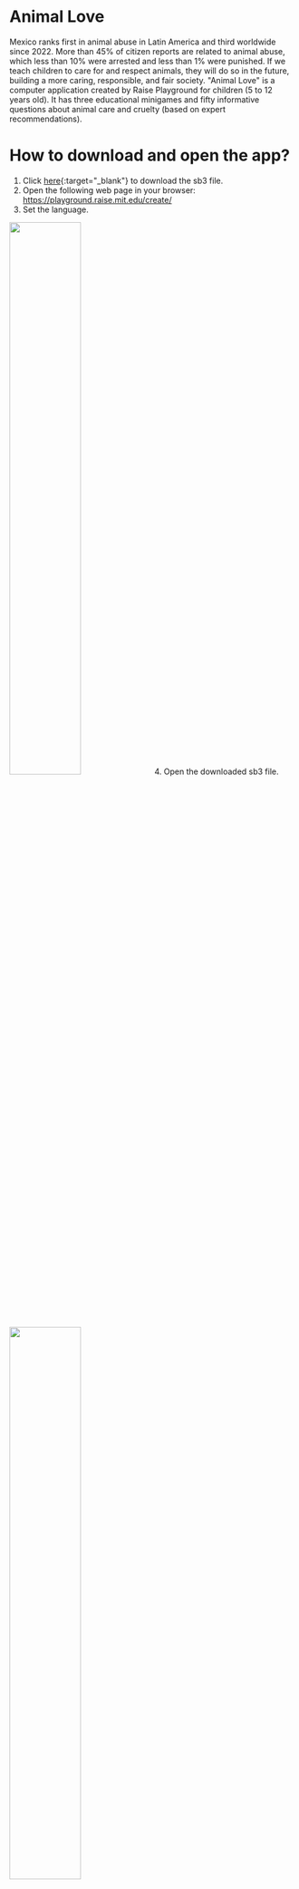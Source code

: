 # Animal Love

Mexico ranks first in animal abuse in Latin America and third worldwide since 2022. More than 45% of citizen reports are related to animal abuse, which less than 10% were arrested and less than 1% were punished. If we teach children to care for and respect animals, they will do so in the future, building a more caring, responsible, and fair society. "Animal Love" is a computer application created by Raise Playground for children (5 to 12 years old). It has three educational minigames and fifty informative questions about animal care and cruelty (based on expert recommendations).

# How to download and open the app?

1. Click [here](https://github.com/IMClick-Project/Programming/raw/refs/heads/main/Technovation%20Girls/TG2025/Animal%20Love.sb3){:target="_blank"} to download the sb3 file.
2. Open the following web page in your browser: <a href="https://playground.raise.mit.edu/create/" target="_blank">https://playground.raise.mit.edu/create/</a>
3. Set the language.
<img src="https://github.com/IMClick-Project/Programming/blob/main/Technovation%20Girls/TG2025/Step%203.png" height="50%">
4. Open the downloaded sb3 file.
<img src="https://github.com/IMClick-Project/Programming/blob/main/Technovation%20Girls/TG2025/Step%2041.png" height="50%">
<img src="https://github.com/IMClick-Project/Programming/blob/main/Technovation%20Girls/TG2025/Step%2042.png" height="50%">
5. Allow the use of a camera.
<img src="https://github.com/IMClick-Project/Programming/blob/main/Technovation%20Girls/TG2025/Step%205.png" height="25%">
6. Maximize the screen and click the Go button to start the application.
<img src="https://github.com/IMClick-Project/Programming/blob/main/Technovation%20Girls/TG2025/Step%2061.png" height="50%">
<img src="https://github.com/IMClick-Project/Programming/blob/main/Technovation%20Girls/TG2025/Step%2062.png" height="50%">

# More information

* Pitch Video: 
* Technical Video: 
* The sb3 file has documentation about the app programming through comments.

# Attributions and references

## Audiovisual resources

* **canva.com** images, audiovisual effects, and fonts.
* **dafont.com**: Kimberly Geswein.
* **flaticon.com**: frdmn, Gohsantosadrive, jessicurr11, jocularityart, kerismaker, Pixel perfect, SoulGIE, Stickers, Surfsup.Vector, smashingstocks, surang, vectorsmarket15.   
* **freepik.com**: brgfx, freepik, stockgiu, rawpixel.com, user16264697.
* **playground.raise.mit.edu** images and audios.
* **shareicon.net**: arrows.
* **vecteezy.com**: iyikon. 
* **vectorstock.com**: TioDwiyanto.
* **youtube.com**: Adriana Sofia, Freedom Music Library, Magic Footprints, Música Para Videos, Roa: Tema, TV UNAM, x NKS Songs. 
* Amigos de Guafdalajara. (2025, March 26). ¡Campaña de adopción de perros y gatos en la Vía RecreActiva! [In-person Visit]. Guadalajara, Mexico.
* Arvizu Tovar, L. O., & Téllez Reyes Retana, E. R. (2016). Bienestar Animal en México: Un Panorama Normativo. Universidad Nacional Autónoma de México: Facultad de Medicina Veterinaria y Zootecnia. Mexico City, Mexico.
* Casasola Rivera, W. (2021, February 9). Perros encadenados: el maltrato animal culturalmente aceptado. Hoy En El TEC. **https://www.tec.ac.cr/hoyeneltec/2021/02/09/perros-encadenados-maltrato-animal-culturalmente-aceptado**
* Corridas de toros (2023, May 9). PETA Latino. **https://www.petalatino.com/sobre/nuestros-temas/los-animales-no-son-nuestros-para-usarlos-como-entretenimiento/corridas-de-toros/**
* Freedom from Hunger and Thirst, Dogs & Puppies. (n.d.). RSPCA Kids Education South Australia. **https://kids.rspca.org.au/animal-care/dogs-and-puppies/freedom-from-hunger-and-thirst/**
* Los 17 ODS | ClimatePartner. (n.d.). ClimatePartner. **https://www.climatepartner.com/es/conocimientos/glosario/objetivos-de-desarrollo-sostenible-ods**
* Necesitamos tu firma por ellos. Basta de maltrato y explotación equina. (n.d.). Somos Puentes. **https://app.somospuentes.org/petitions/basta-de-explotacion-y-maltrato-de-caballos**
* NSA - Animal Cruelty - Apps en Google Play. (n.d.). **https://play.google.com/store/apps/details?id=com.ocv.nsaac**
* Pet Rescue Saga - Apps en Google Play. (n.d.). **https://play.google.com/store/apps/details?id=com.king.petrescuesaga&hl=es_419**
* Ramírez García, J. U., Arvizu Tovar, L. O., Soberanis Ramos, O., Sánchez Zamora, L. M., & Téllez Reyes Retana, E. R. (2019). Guía de Animales de Compañía para Dueños Responsables. Universidad Nacional Autónoma de México: Facultad de Medicina Veterinaria y Zootecnia. Mexico City, Mexico.
* VIER PFOTEN International – gemeinnützige Privatstiftung. (2019, March 22). What cruelty feels like for animals themselves. FOUR PAWS International - Animal Welfare Organisation. **https://www.four-paws.org/campaigns-topics/topics/companion-animals/preventcrueltytoanimals/what-cruelty-feels-like-for-animals-themselves**
* Waldhorn, D. R. (2017, March 31). No más jaulas: activismo eficaz contra la explotación animal. ElDiario.es. **https://www.eldiario.es/caballodenietzsche/jaulas-acuerdo-historico-conejos-europeos_132_3489144.html**
* ¿Qué hago si veo maltrato animal? (2020, July 9). Gats I Miau Andorra. **https://gatsimiauandorra.home.blog/que-hago-si-veo-maltrato-animal/**

## Information for videos and questions

* Amigos de Guafdalajara. (2025, March 26). ¡Campaña de adopción de perros y gatos en la Vía RecreActiva! [In-person Visit]. Guadalajara, Mexico.
* Arvizu Tovar, L. O., Téllez Reyes Retana, E. R. (2016). Bienestar Animal en México: Un Panorama Normativo. Universidad Nacional Autónoma de México: Facultad de Medicina Veterinaria y Zootecnia. Mexico City, Mexico.
* Berlanga, A. (2021, October 9). Resultados sobre el maltrato animal en México. Atlas Del Maltrato Animal / AnimaNaturalis. **https://sinmaltrato.org/maltrato**
* Maldonado, M. M. (2024, June 11). Maltrato animal: Todos somos animales. Corriente Alterna. **https://corrientealterna.unam.mx/reportaje/maltrato-animal-todos-somos-animales/**
* Comisión Nacional de Áreas Naturales Protegidas (2019, October 15). Proclamación de la Declaración Universal de los Derechos de los Animales. Gobierno de México. **https://www.gob.mx/conanp/articulos/proclamacion-de-la-declaracion-universal-de-los-derechos-de-los-animales-223028**
* Partido Verde Ecologista de México. (2023, July 24). LA EDUCACIÓN SOBRE EL CUIDADO y PROTECCIÓN DE LOS ANIMALES FORMARÁ UNA GENERACIÓN MÁS ANIMALISTA EN LA CDMX: CHUCHO SESMA. Partido Verde Ecologista De México. **https://www.partidoverde.org.mx/asamblea-prensa-2/24812-la-educacion-sobre-el-cuidado-y-proteccion-de-los-animales-formara-una-generacion-mas-animalista-en-la-cdmx-chucho-sesma**
* Ramírez García, J. U., Arvizu Tovar, L. O., Soberanis Ramos, O., Sánchez Zamora, L. M., & Téllez Reyes Retana, E. R. (2019). Guía de Animales de Compañía para Dueños Responsables. Universidad Nacional Autónoma de México: Facultad de Medicina Veterinaria y Zootecnia. Mexico City, Mexico.
* The LEGO Foundation. (2018). Aprendizaje a través del juego: Reforzar el aprendizaje a través del juego en los programas de educación en la primera infancia. Fondo de las Naciones Unidas para la Infancia. **https://www.unicef.org/sites/default/files/2019-01/UNICEF-Lego-Foundation-Aprendizaje-a-traves-del-juego.pdf**
* VIER PFOTEN International – gemeinnützige Privatstiftung. (2019, March 21). How to identify cruelty to animals. FOUR PAWS International - Animal Welfare Organisation. **https://www.four-paws.org/campaigns-topics/topics/companion-animals/preventcrueltytoanimals/how-to-identify-cruelty-to-animals**
* VIER PFOTEN International – gemeinnützige Privatstiftung. (2021, May 31). Ways to prevent cruelty to animals. FOUR PAWS International - Animal Welfare Organisation. **https://www.four-paws.org/campaigns-topics/topics/companion-animals/preventcrueltytoanimals/ways-to-prevent-cruelty-to-animals**
* VIER PFOTEN International – gemeinnützige Privatstiftung. (2019, March 22). What cruelty feels like for animals themselves. FOUR PAWS International - Animal Welfare Organisation. **https://www.four-paws.org/campaigns-topics/topics/companion-animals/preventcrueltytoanimals/what-cruelty-feels-like-for-animals-themselves**
* VIER PFOTEN International – gemeinnützige Privatstiftung. (n.d.). What to do, if you recognise abuse of animals? FOUR PAWS International - Animal Welfare Organisation. **https://www.four-paws.org/campaigns-topics/topics/companion-animals/preventcrueltytoanimals/what-to-do-if-you-recognise-abuse-of-animals**
* Vega, A. (2023). Mexico: Overview. Michigan State University College of Law: Animal Legal & Historical Center. **https://www.animallaw.info/intro/mexico**
* Venegas, A. T. C., Medrano, C. B. C., & Berumen, F. L. R. (2025). Comunicación/educación sobre el maltrato animal en la primera infancia. LATAM Revista Latinoamericana De Ciencias Sociales Y Humanidades, 6(2). **https://doi.org/10.56712/latam.v6i2.3643**

